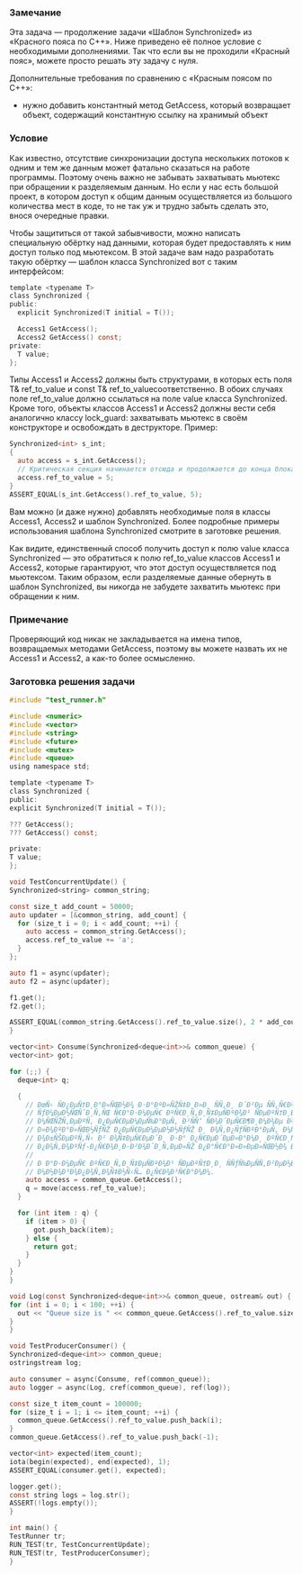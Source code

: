 ### Замечание ###
Эта задача — продолжение задачи «Шаблон Synchronized» из «Красного пояса по C++». Ниже приведено её полное условие с необходимыми дополнениями. Так что если вы не проходили «Красный пояс», можете просто решать эту задачу с нуля.

Дополнительные требования по сравнению с «Красным поясом по С++»:

 - нужно добавить константный метод GetAccess, который возвращает объект, содержащий константную ссылку на хранимый объект

### Условие ###
Как известно, отсутствие синхронизации доступа нескольких потоков к одним и тем же данным может фатально сказаться на работе программы. Поэтому очень важно не забывать захватывать мьютекс при обращении к разделяемым данным. Но если у нас есть большой проект, в котором доступ к общим данным осуществляется из большого количества мест в коде, то не так уж и трудно забыть сделать это, внося очередные правки.

Чтобы защититься от такой забывчивости, можно написать специальную обёртку над данными, которая будет предоставлять к ним доступ только под мьютексом. В этой задаче вам надо разработать такую обёртку — шаблон класса Synchronized вот с таким интерфейсом:
```objectivec
template <typename T>
class Synchronized {
public:
  explicit Synchronized(T initial = T());

  Access1 GetAccess();
  Access2 GetAccess() const;
private:
  T value;
};
```
Типы Access1 и Access2 должны быть структурами, в которых есть поля T& ref_to_value и const T& ref_to_valueсоответственно. В обоих случаях поле ref_to_value должно ссылаться на поле value класса Synchronized<T>. Кроме того, объекты классов Access1 и Access2 должны вести себя аналогично классу lock_guard<mutex>: захватывать мьютекс в своём конструкторе и освобождать в деструкторе. Пример:
  
```objectivec
Synchronized<int> s_int;
{
  auto access = s_int.GetAccess();
  // Критическая секция начинается отсюда и продолжается до конца блока
  access.ref_to_value = 5;
}
ASSERT_EQUAL(s_int.GetAccess().ref_to_value, 5);
```
  
Вам можно (и даже нужно) добавлять необходимые поля в классы Access1, Access2 и шаблон Synchronized. Более подробные примеры использования шаблона Synchronized смотрите в заготовке решения.

Как видите, единственный способ получить доступ к полю value класса Synchronized<T> — это обратиться к полю ref_to_value классов Access1 и Access2, которые гарантируют, что этот доступ осуществляется под мьютексом. Таким образом, если разделяемые данные обернуть в шаблон Synchronized, вы никогда не забудете захватить мьютекс при обращении к ним.
### Примечание ###
Проверяющий код никак не закладывается на имена типов, возвращаемых методами GetAccess, поэтому вы можете назвать их не Access1 и Access2, а как-то более осмысленно.
### Заготовка решения задачи ###
  ```objectivec
  #include "test_runner.h"

#include <numeric>
#include <vector>
#include <string>
#include <future>
#include <mutex>
#include <queue>
using namespace std;

template <typename T>
class Synchronized {
public:
  explicit Synchronized(T initial = T());

  ??? GetAccess();
  ??? GetAccess() const;

private:
  T value;
};

void TestConcurrentUpdate() {
  Synchronized<string> common_string;

  const size_t add_count = 50000;
  auto updater = [&common_string, add_count] {
    for (size_t i = 0; i < add_count; ++i) {
      auto access = common_string.GetAccess();
      access.ref_to_value += 'a';
    }
  };

  auto f1 = async(updater);
  auto f2 = async(updater);

  f1.get();
  f2.get();

  ASSERT_EQUAL(common_string.GetAccess().ref_to_value.size(), 2 * add_count);
}

vector<int> Consume(Synchronized<deque<int>>& common_queue) {
  vector<int> got;

  for (;;) {
    deque<int> q;

    {
      // ÐœÑ‹ ÑÐ¿ÐµÑ†Ð¸Ð°Ð»ÑŒÐ½Ð¾ Ð·Ð°ÐºÐ»ÑŽÑ‡Ð¸Ð»Ð¸ ÑÑ‚Ð¸ Ð´Ð²Ðµ ÑÑ‚Ñ€Ð¾Ñ‡ÐºÐ¸ Ð² Ð¾Ð¿ÐµÑ€Ð°Ñ‚Ð¾Ñ€Ð½Ñ‹Ðµ ÑÐºÐ¾Ð±ÐºÐ¸, Ñ‡Ñ‚Ð¾Ð±Ñ‹
      // ÑƒÐ¼ÐµÐ½ÑŒÑˆÐ¸Ñ‚ÑŒ Ñ€Ð°Ð·Ð¼ÐµÑ€ ÐºÑ€Ð¸Ñ‚Ð¸Ñ‡ÐµÑÐºÐ¾Ð¹ ÑÐµÐºÑ†Ð¸Ð¸. ÐŸÐ¾Ñ‚Ð¾Ðº-Ð¿Ð¾Ñ‚Ñ€ÐµÐ±Ð¸Ñ‚ÐµÐ»ÑŒ Ð·Ð°Ñ…Ð²Ð°Ñ‚Ñ‹Ð²Ð°ÐµÑ‚
      // Ð¼ÑŒÑŽÑ‚ÐµÐºÑ, Ð¿ÐµÑ€ÐµÐ¼ÐµÑ‰Ð°ÐµÑ‚ Ð²ÑÑ‘ ÑÐ¾Ð´ÐµÑ€Ð¶Ð¸Ð¼Ð¾Ðµ Ð¾Ð±Ñ‰ÐµÐ¹ Ð¾Ñ‡ÐµÑ€ÐµÐ´Ð¸ Ð² ÑÐ²Ð¾ÑŽ
      // Ð»Ð¾ÐºÐ°Ð»ÑŒÐ½ÑƒÑŽ Ð¿ÐµÑ€ÐµÐ¼ÐµÐ½Ð½ÑƒÑŽ Ð¸ Ð¾Ñ‚Ð¿ÑƒÑÐºÐ°ÐµÑ‚ Ð¼ÑŒÑŽÑ‚ÐµÐºÑ. ÐŸÐ¾ÑÐ»Ðµ ÑÑ‚Ð¾Ð³Ð¾ Ð¾Ð½ Ð¾Ð±Ñ€Ð°Ð±Ð°Ñ‚Ñ‹Ð²Ð°ÐµÑ‚
      // Ð¾Ð±ÑŠÐµÐºÑ‚Ñ‹ Ð² Ð¾Ñ‡ÐµÑ€ÐµÐ´Ð¸ Ð·Ð° Ð¿Ñ€ÐµÐ´ÐµÐ»Ð°Ð¼Ð¸ ÐºÑ€Ð¸Ñ‚Ð¸Ñ‡ÐµÑÐºÐ¾Ð¹ ÑÐµÐºÑ†Ð¸Ð¸, Ð¿Ð¾Ð·Ð²Ð¾Ð»ÑÑ
      // Ð¿Ð¾Ñ‚Ð¾ÐºÑƒ-Ð¿Ñ€Ð¾Ð¸Ð·Ð²Ð¾Ð´Ð¸Ñ‚ÐµÐ»ÑŽ Ð¿Ð°Ñ€Ð°Ð»Ð»ÐµÐ»ÑŒÐ½Ð¾ Ð¿Ð¾Ð¼ÐµÑ‰Ð°Ñ‚ÑŒ Ð² Ð¾Ñ‡ÐµÑ€ÐµÐ´ÑŒ Ð½Ð¾Ð²Ñ‹Ðµ Ð¾Ð±ÑŠÐµÐºÑ‚Ñ‹.
      //
      // Ð Ð°Ð·Ð¼ÐµÑ€ ÐºÑ€Ð¸Ñ‚Ð¸Ñ‡ÐµÑÐºÐ¾Ð¹ ÑÐµÐºÑ†Ð¸Ð¸ ÑÑƒÑ‰ÐµÑÑ‚Ð²ÐµÐ½Ð½Ð¾ Ð²Ð»Ð¸ÑÐµÑ‚ Ð½Ð° Ð±Ñ‹ÑÑ‚Ñ€Ð¾Ð´ÐµÐ¹ÑÑ‚Ð²Ð¸Ðµ
      // Ð¼Ð½Ð¾Ð³Ð¾Ð¿Ð¾Ñ‚Ð¾Ñ‡Ð½Ñ‹Ñ… Ð¿Ñ€Ð¾Ð³Ñ€Ð°Ð¼Ð¼.
      auto access = common_queue.GetAccess();
      q = move(access.ref_to_value);
    }

    for (int item : q) {
      if (item > 0) {
        got.push_back(item);
      } else {
        return got;
      }
    }
  }
}

void Log(const Synchronized<deque<int>>& common_queue, ostream& out) {
  for (int i = 0; i < 100; ++i) {
    out << "Queue size is " << common_queue.GetAccess().ref_to_value.size() << '\n';
  }
}

void TestProducerConsumer() {
  Synchronized<deque<int>> common_queue;
  ostringstream log;

  auto consumer = async(Consume, ref(common_queue));
  auto logger = async(Log, cref(common_queue), ref(log));

  const size_t item_count = 100000;
  for (size_t i = 1; i <= item_count; ++i) {
    common_queue.GetAccess().ref_to_value.push_back(i);
  }
  common_queue.GetAccess().ref_to_value.push_back(-1);

  vector<int> expected(item_count);
  iota(begin(expected), end(expected), 1);
  ASSERT_EQUAL(consumer.get(), expected);

  logger.get();
  const string logs = log.str();
  ASSERT(!logs.empty());
}

int main() {
  TestRunner tr;
  RUN_TEST(tr, TestConcurrentUpdate);
  RUN_TEST(tr, TestProducerConsumer);
}
  ```
